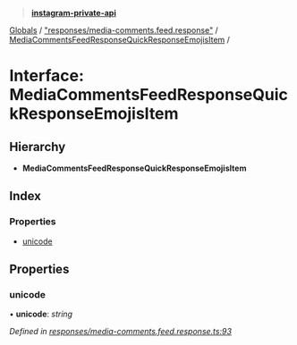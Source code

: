 > **[instagram-private-api](../README.md)**

[Globals](../globals.md) / ["responses/media-comments.feed.response"](../modules/_responses_media_comments_feed_response_.md) / [MediaCommentsFeedResponseQuickResponseEmojisItem](_responses_media_comments_feed_response_.mediacommentsfeedresponsequickresponseemojisitem.md) /

# Interface: MediaCommentsFeedResponseQuickResponseEmojisItem

## Hierarchy

* **MediaCommentsFeedResponseQuickResponseEmojisItem**

## Index

### Properties

* [unicode](_responses_media_comments_feed_response_.mediacommentsfeedresponsequickresponseemojisitem.md#unicode)

## Properties

###  unicode

• **unicode**: *string*

*Defined in [responses/media-comments.feed.response.ts:93](https://github.com/Nerixyz/instagram-private-api/blob/e5037ee/src/responses/media-comments.feed.response.ts#L93)*
